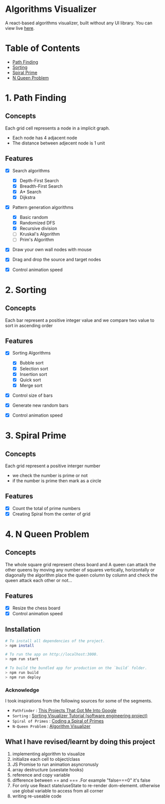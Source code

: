 # Algorithms Visualizer

A react-based algorithms visualizer, built without any UI library. You can view live [here](https://suaebahmed.github.io/algorithms-visualizer/).

# Table of Contents

- [Path Finding](https://github.com/suaebahmed/algorithms-visualizer#1-Path-Finding)
- [Sorting](https://github.com/suaebahmed/algorithms-visualizer#2-Sorting)
- [Spiral Prime](https://github.com/suaebahmed/algorithms-visualizer#3-Spiral-Prime)
- [N Queen Problem](https://github.com/suaebahmed/algorithms-visualizer#4-N-Queen-Problem)

# 1. Path Finding

## Concepts

Each grid cell represents a node in a implicit graph.

- Each node has 4 adjacent node
- The distance between adjecent node is 1 unit

## Features

- [x] Search algorithms
  - [x] Depth-First Search
  - [x] Breadth-First Search
  - [x] A\* Search
  - [x] Dijkstra
- [x] Pattern generation algorithms

  - [x] Basic random
  - [x] Randomized DFS
  - [x] Recursive division
  - [ ] Kruskal's Algorithm
  - [ ] Prim's Algorithm

- [x] Draw your own wall nodes with mouse
- [x] Drag and drop the source and target nodes
- [x] Control animation speed

# 2. Sorting

## Concepts

Each bar represent a positive integer value and we compare two value to sort in ascending order

## Features

- [x] Sorting Algorithms

  - [x] Bubble sort
  - [x] Selection sort
  - [x] Insertion sort
  - [x] Quick sort
  - [x] Merge sort

- [x] Control size of bars
- [x] Generate new random bars
- [x] Control animation speed

# 3. Spiral Prime

## Concepts

Each grid represent a positive interger number

- we check the number is prime or not
- if the number is prime then mark as a circle

## Features

- [x] Count the total of prime numbers
- [x] Creating Spiral from the center of grid

# 4. N Queen Problem

## Concepts

The whole square grid represent chess board and A queen can attack the other queens by moving any number of squares vertically, horizontally or diagonally
the algorithm place the queen column by column and check the queen attack each other or not...

## Features

- [x] Resize the chess board
- [x] Control animation speed

## Installation

```bash
# To install all dependencies of the project.
> npm install

# To run the app on http://localhost:3000.
> npm run start

# To build the bundled app for production on the `build` folder.
> npm run build
> npm run deploy
```

### Acknowledge

I took inspirations from the following sources for some of the segments.

- `Pathfinder` : [This Projects That Got Me Into Google](https://youtu.be/n4t_-NjY_Sg)
- `Sorting` : [Sorting Visualizer Tutorial (software engineering project)](https://youtu.be/pFXYym4Wbkc)
- `Spiral of Primes` : [Coding a Spiral of Primes](https://youtu.be/a35KWEjRvc0)
- `N-Queen Problem` : [Algorithm Visualizer](https://github.com/TamimEhsan/AlgorithmVisualizer)

## What I have revised/learnt by doing this project

1. implementing algorithm to visualize
2. initialize each cell to object/class
3. JS Promise to run animation asyncronusly
4. array destructure (usestate hooks)
5. reference and copy variable
6. difference between == and === .For example "false===0" it's false
7. For only use React state/useState to re-render dom-elememt.
   otherwise use global variable to access from all corner
8. writing re-useable code
